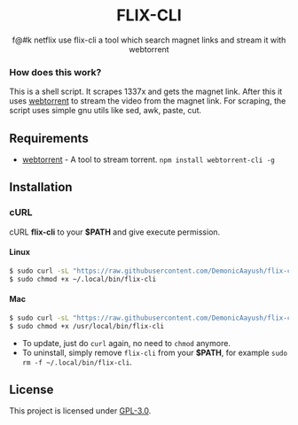 <h1 align="center">FLIX-CLI</h1>
<p align="center">f@#k netflix use flix-cli a tool which search magnet links and stream it with webtorrent</p>

### How does this work?

This is a shell script. It scrapes 1337x and gets the magnet link.
After this it uses [webtorrent](https://webtorrent.io/) to stream the video from the magnet link.
For scraping, the script uses simple gnu utils like sed, awk, paste, cut.

## Requirements

* [webtorrent](https://webtorrent.io/) - A tool to stream torrent. `npm install webtorrent-cli -g`

## Installation

### cURL
cURL **flix-cli** to your **$PATH** and give execute permission.

#### Linux

```sh
$ sudo curl -sL "https://raw.githubusercontent.com/DemonicAayush/flix-cli/master/flix-cli" -o ~/.local/bin/flix-cli
$ sudo chmod +x ~/.local/bin/flix-cli 
```
#### Mac

```sh
$ sudo curl -sL "https://raw.githubusercontent.com/DemonicAayush/flix-cli/master/flix-cli-mac" -o /usr/local/bin/flix-cli
$ sudo chmod +x /usr/local/bin/flix-cli
```

- To update, just do `curl` again, no need to `chmod` anymore.
- To uninstall, simply remove `flix-cli` from your **$PATH**, for example `sudo rm -f ~/.local/bin/flix-cli`.

## License
This project is licensed under [GPL-3.0](https://raw.githubusercontent.com/Illumina/licenses/master/gpl-3.0.txt).

